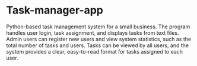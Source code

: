 # Task-manager-app
Python-based task management system for a small business. The program handles user login, task assignment, and displays tasks from text files. Admin users can register new users and view system statistics, such as the total number of tasks and users. Tasks can be viewed by all users, and the system provides a clear, easy-to-read format for tasks assigned to each user.
